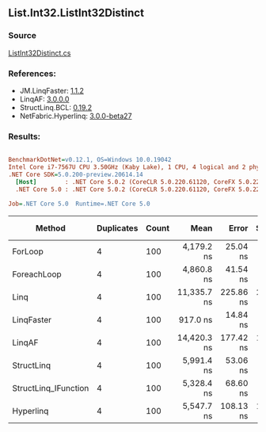 ﻿## List.Int32.ListInt32Distinct

### Source
[ListInt32Distinct.cs](../LinqBenchmarks/List/Int32/ListInt32Distinct.cs)

### References:
- JM.LinqFaster: [1.1.2](https://www.nuget.org/packages/JM.LinqFaster/1.1.2)
- LinqAF: [3.0.0.0](https://www.nuget.org/packages/LinqAF/3.0.0.0)
- StructLinq.BCL: [0.19.2](https://www.nuget.org/packages/StructLinq.BCL/0.19.2)
- NetFabric.Hyperlinq: [3.0.0-beta27](https://www.nuget.org/packages/NetFabric.Hyperlinq/3.0.0-beta27)

### Results:
``` ini

BenchmarkDotNet=v0.12.1, OS=Windows 10.0.19042
Intel Core i7-7567U CPU 3.50GHz (Kaby Lake), 1 CPU, 4 logical and 2 physical cores
.NET Core SDK=5.0.200-preview.20614.14
  [Host]        : .NET Core 5.0.2 (CoreCLR 5.0.220.61120, CoreFX 5.0.220.61120), X64 RyuJIT
  .NET Core 5.0 : .NET Core 5.0.2 (CoreCLR 5.0.220.61120, CoreFX 5.0.220.61120), X64 RyuJIT

Job=.NET Core 5.0  Runtime=.NET Core 5.0  

```
|               Method | Duplicates | Count |        Mean |     Error |    StdDev | Ratio | RatioSD |  Gen 0 | Gen 1 | Gen 2 | Allocated |
|--------------------- |----------- |------ |------------:|----------:|----------:|------:|--------:|-------:|------:|------:|----------:|
|              ForLoop |          4 |   100 |  4,179.2 ns |  25.04 ns |  23.42 ns |  1.00 |    0.00 | 2.8687 |     - |     - |    6008 B |
|          ForeachLoop |          4 |   100 |  4,860.8 ns |  41.54 ns |  36.82 ns |  1.16 |    0.01 | 2.8687 |     - |     - |    6008 B |
|                 Linq |          4 |   100 | 11,335.7 ns | 225.86 ns | 293.68 ns |  2.73 |    0.06 | 2.0599 |     - |     - |    4320 B |
|           LinqFaster |          4 |   100 |    917.0 ns |  14.84 ns |  13.88 ns |  0.22 |    0.00 |      - |     - |     - |         - |
|               LinqAF |          4 |   100 | 14,420.3 ns | 177.42 ns | 157.28 ns |  3.45 |    0.04 | 5.9204 |     - |     - |   12400 B |
|           StructLinq |          4 |   100 |  5,991.4 ns |  53.06 ns |  47.03 ns |  1.43 |    0.01 | 0.0153 |     - |     - |      40 B |
| StructLinq_IFunction |          4 |   100 |  5,328.4 ns |  68.60 ns |  64.17 ns |  1.28 |    0.02 |      - |     - |     - |         - |
|            Hyperlinq |          4 |   100 |  5,547.7 ns | 108.13 ns | 106.20 ns |  1.33 |    0.03 |      - |     - |     - |         - |
